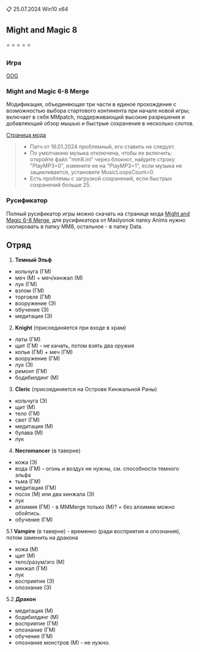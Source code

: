 :clipboard: 25.07.2024 Win10 x64

## Might and Magic 8

:star: :star: :star: :star: :star:

### Игра

[GOG](https://www.gog.com/ru/game/might_and_magic_8_day_of_the_destroyer)

### Might and Magic 6-8 Merge

Модификация, объединяющая три части в единое прохождение с возможностью выбора стартового 
континента при начале новой игры; включает в себя MMpatch, поддерживающий высокие разрешения и 
добавляющий обзор мышью и быстрые сохранения в несколько слотов.

[Страница мода](https://www.celestialheavens.com/forum/10/16657)

> - Патч от 16.01.2024 проблемный, его ставить не следует.
> - По умолчанию музыка отключена, чтобы ее включить: откройте файл "mm8.ini" через блокнот, найдите строку "PlayMP3=0", измените ее на "PlayMP3=1", если музыка не зацикливается, установите MusicLoopsCount=0.
> - Есть проблемы с загрузкой сохранений, если быстрых сохранений больше 25.

### Русификатор

Полный русификатор игры можно скачать на странице мода [Might and Magic 6-8 Merge](https://www.celestialheavens.com/forum/10/16657), 
для русификатора от Maslyonok папку Anims нужно скопировать в папку MM8, остальное - в папку Data.

## Отряд

1. **Темный Эльф**
- кольчуга (ГМ)
- меч (М) + меч/кинжал (М)
- лук (ГМ)
- взлом (ГМ)
- торговля (ГМ)
- вооружение (Э)
- обучение (Э)
- медитация (Э)

2. **Knight** (присоединяется при входе в храм)
- латы (ГМ)
- щит (ГМ) - не качать, потом взять два оружия
- копье (ГМ) + меч (ГМ)
- вооружение (ГМ)
- лук (Э)
- ремонт (ГМ)
- бодибилдинг (М)

3. **Cleric** (присоединяется на Острове Кинжальной Раны)
- кольчуга (Э)
- щит (М)
- тело (ГМ)
- свет (ГМ)
- медитация (М)
- булава (М)
- лук

4. **Necromancer** (в таверне)
- кожа (Э)
- вода (ГМ) - огонь и воздух не нужны, см. способности темного эльфа
- тьма (ГМ)
- медитация (ГМ)
- посох (М) или два кинжала (Э)
- лук
- алхимия (ГМ) - в MMMerge только (М)? + без алхимии можно обойтись.
- обучение (ГМ)

5.1 **Vampire** (в таверне) - временно (ради восприятия и опознания), потом заменить на дракона
- кожа (М)
- щит (М)
- тело/разум/эго (М)
- кинжал (ГМ)
- лук
- восприятие (Э)
- опознание (Э)

5.2 **Дракон**
- медитация (М)
- бодибилдинг (М)
- восприятие (ГМ)
- опознание (ГМ)
- обучение (ГМ)
- опознание монстров (М) - не нужно.

